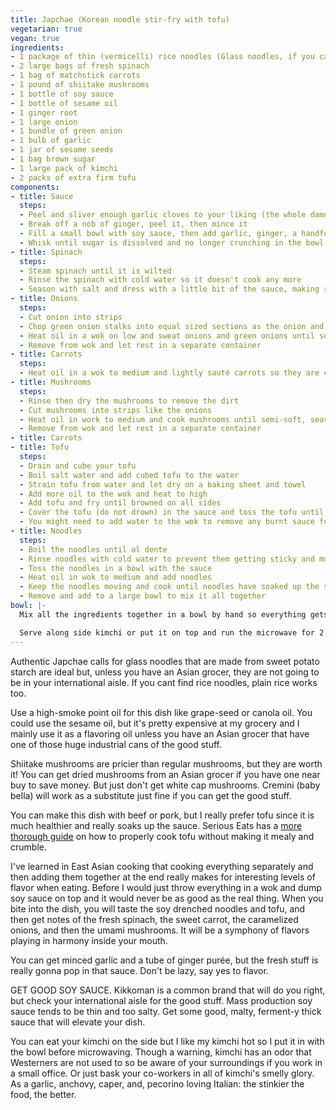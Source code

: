 ```yaml
---
title: Japchae (Korean noodle stir-fry with tofu)
vegetarian: true
vegan: true
ingredients:
- 1 package of thin (vermicelli) rice noodles (Glass noodles, if you can get them)
- 2 large bags of fresh spinach
- 1 bag of matchstick carrots
- 1 pound of shiitake mushrooms
- 1 bottle of soy sauce
- 1 bottle of sesame oil
- 1 ginger root
- 1 large onion
- 1 bundle of green onion
- 1 bulb of garlic
- 1 jar of sesame seeds
- 1 bag brown sugar
- 1 large pack of kimchi
- 2 packs of extra firm tofu
components:
- title: Sauce
  steps:
  - Peel and sliver enough garlic cloves to your liking (the whole damn bulb for me)
  - Break off a nob of ginger, peel it, then mince it
  - Fill a small bowl with soy sauce, then add garlic, ginger, a handful of sesame seeds, a good glug of sesame oil, and a tablespoon of brown sugar
  - Whisk until sugar is dissolved and no longer crunching in the bowl
- title: Spinach
  steps:
  - Steam spinach until it is wilted
  - Rinse the spinach with cold water so it doesn't cook any more
  - Season with salt and dress with a little bit of the sauce, making sure to separate the leaves by hand to get the sauce all up in there
- title: Onions
  steps:
  - Cut onion into strips
  - Chop green onion stalks into equal sized sections as the onion and save the green tops for garnish
  - Heat oil in a wok on low and sweat onions and green onions until soft and onions are translucent, seasoning with a bit of salt while they cook
  - Remove from wok and let rest in a separate container
- title: Carrots
  steps:
  - Heat oil in a wok to medium and lightly sauté carrots so they are cooked but retain their crisp
- title: Mushrooms
  steps:
  - Rinse then dry the mushrooms to remove the dirt
  - Cut mushrooms into strips like the onions
  - Heat oil in work to medium and cook mushrooms until semi-soft, seasoning with a bit of salt while they cook
  - Remove from wok and let rest in a separate container
- title: Carrots
- title: Tofu  
  steps:
  - Drain and cube your tofu
  - Boil salt water and add cubed tofu to the water
  - Strain tofu from water and let dry on a baking sheet and towel
  - Add more oil to the wok and heat to high
  - Add tofu and fry until browned on all sides
  - Cover the tofu (do not drown) in the sauce and toss the tofu until sauce is evaporated, careful to not burn the soy sauce or sugar
  - You might need to add water to the wok to remove any burnt sauce for the noodles up next
- title: Noodles
  steps:
  - Boil the noodles until al dente
  - Rinse noodles with cold water to prevent them getting sticky and mushy
  - Toss the noodles in a bowl with the sauce
  - Heat oil in wok to medium and add noodles
  - Keep the noodles moving and cook until noodles have soaked up the sauce.
  - Remove and add to a large bowl to mix it all together
bowl: |-
  Mix all the ingredients together in a bowl by hand so everything gets distributed evenly, then dress with any remaining sauce.

  Serve along side kimchi or put it on top and run the microwave for 2 minutes.
---
```

Authentic Japchae calls for glass noodles that are made from sweet potato starch are ideal but, unless you have an Asian grocer, they are not going to be in your international aisle. If you cant find rice noodles, plain rice works too.

Use a high-smoke point oil for this dish like grape-seed or canola oil. You could use the sesame oil, but it's pretty expensive at my grocery and I mainly use it as a flavoring oil unless you have an Asian grocer that have one of those huge industrial cans of the good stuff.

Shiitake mushrooms are pricier than regular mushrooms, but they are worth it! You can get dried mushrooms from an Asian grocer if you have one near buy to save money. But just don't get white cap mushrooms. Cremini (baby bella) will work as a substitute just fine if you can get the good stuff.

You can make this dish with beef or pork, but I really prefer tofu since it is much healthier and really soaks up the sauce. Serious Eats has a [more thorough guide](https://www.seriouseats.com/2014/02/vegan-experience-crispy-tofu-worth-eating-recipe.html) on how to properly cook tofu without making it mealy and crumble.

I've learned in East Asian cooking that cooking everything separately and then adding them together at the end really makes for interesting levels of flavor when eating. Before I would just throw everything in a wok and dump soy sauce on top and it would never be as good as the real thing. When you bite into the dish, you will taste the soy drenched noodles and tofu, and then get notes of the fresh spinach, the sweet carrot, the caramelized onions, and then the umami mushrooms. It will be a symphony of flavors playing in harmony inside your mouth.

You can get minced garlic and a tube of ginger purée, but the fresh stuff is really gonna pop in that sauce. Don't be lazy, say yes to flavor.

GET GOOD SOY SAUCE. Kikkoman is a common brand that will do you right, but check your international aisle for the good stuff. Mass production soy sauce tends to be thin and too salty. Get some good, malty, ferment-y thick sauce that will elevate your dish.

You can eat your kimchi on the side but I like my kimchi hot so I put it in with the bowl before microwaving. Though a warning, kimchi has an odor that Westerners are not used to so be aware of your surroundings if you work in a small office. Or just bask your co-workers in all of kimchi's smelly glory. As a garlic, anchovy, caper, and, pecorino loving Italian: the stinkier the food, the better.

